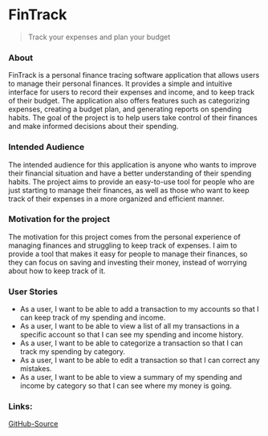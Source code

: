 # FinTrack
> Track your expenses and plan your budget

### About
FinTrack is a personal finance tracing software application that allows users to manage their personal finances.
It provides a simple and intuitive interface for users to record their expenses and income, and to keep track of their budget.
The application also offers features such as categorizing expenses, creating a budget plan, and generating reports on spending habits.
The goal of the project is to help users take control of their finances and make informed decisions about their spending.

### Intended Audience
The intended audience for this application is anyone who wants to improve their financial situation and have a better understanding of their spending habits. The project aims to provide an easy-to-use tool for people who are just starting to manage their finances, as well as those who want to keep track of their expenses in a more organized and efficient manner.

### Motivation for the project
The motivation for this project comes from the personal experience of managing finances and struggling to keep track of expenses. I aim to provide a tool that makes it easy for people to manage their finances, so they can focus on saving and investing their money, instead of worrying about how to keep track of it.

### User Stories

* As a user, I want to be able to add a transaction to my accounts so that I can keep track of my spending and income.
* As a user, I want to be able to view a list of all my transactions in a specific account so that I can see my spending and income history.
* As a user, I want to be able to categorize a transaction so that I can track my spending by category.
* As a user, I want to be able to edit a transaction so that I can correct any mistakes.
* As a user, I want to be able to view a summary of my spending and income by category so that I can see where my money is going.

### Links:
[GitHub-Source](https://github.students.cs.ubc.ca/CPSC210-2022W-T2/project_y6y5s)